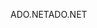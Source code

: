 <span data-ttu-id="3c2a3-101">ADO.NET</span><span class="sxs-lookup"><span data-stu-id="3c2a3-101">ADO.NET</span></span>